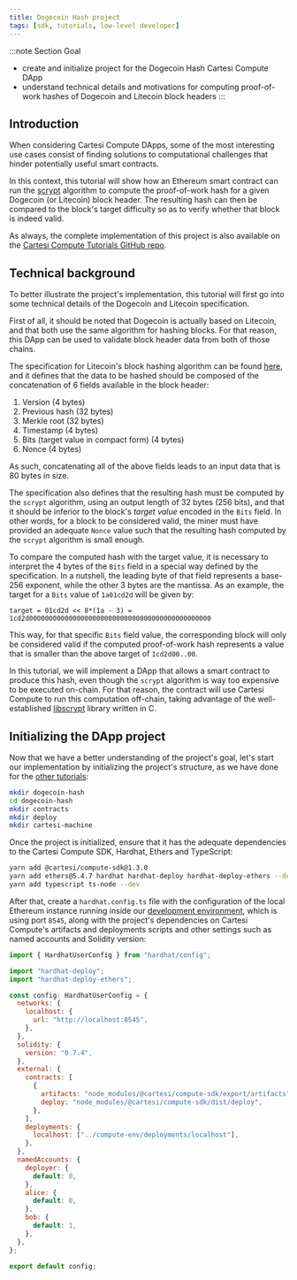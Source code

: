 ```yaml
---
title: Dogecoin Hash project
tags: [sdk, tutorials, low-level developer]
---
```


:::note Section Goal
- create and initialize project for the Dogecoin Hash Cartesi Compute DApp
- understand technical details and motivations for computing proof-of-work hashes of Dogecoin and Litecoin block headers
:::

## Introduction

When considering Cartesi Compute DApps, some of the most interesting use cases consist of finding solutions to computational challenges that hinder potentially useful smart contracts.

In this context, this tutorial will show how an Ethereum smart contract can run the [scrypt](https://www.tarsnap.com/scrypt.html) algorithm to compute the proof-of-work hash for a given Dogecoin (or Litecoin) block header. The resulting hash can then be compared to the block's target difficulty so as to verify whether that block is indeed valid.

As always, the complete implementation of this project is also available on the [Cartesi Compute Tutorials GitHub repo](https://github.com/cartesi/compute-tutorials/tree/master/dogecoin-hash).


## Technical background

To better illustrate the project's implementation, this tutorial will first go into some technical details of the Dogecoin and Litecoin specification.

First of all, it should be noted that Dogecoin is actually based on Litecoin, and that both use the same algorithm for hashing blocks. For that reason, this DApp can be used to validate block header data from both of those chains.

The specification for Litecoin's block hashing algorithm can be found [here](https://litecoin.info/index.php/Block_hashing_algorithm), and it defines that the data to be hashed should be composed of the concatenation of 6 fields available in the block header:

1. Version (4 bytes)
1. Previous hash (32 bytes)
1. Merkle root (32 bytes)
1. Timestamp (4 bytes)
1. Bits (target value in compact form) (4 bytes)
1. Nonce (4 bytes)

As such, concatenating all of the above fields leads to an input data that is 80 bytes in size.

The specification also defines that the resulting hash must be computed by the `scrypt` algorithm, using an output length of 32 bytes (256 bits), and that it should be inferior to the block's *target value* encoded in the `Bits` field. In other words, for a block to be considered valid, the miner must have provided an adequate `Nonce` value such that the resulting hash computed by the `scrypt` algorithm is small enough.

To compare the computed hash with the target value, it is necessary to interpret the 4 bytes of the `Bits` field in a special way defined by the specification. In a nutshell, the leading byte of that field represents a base-256 exponent, while the other 3 bytes are the mantissa. As an example, the target for a `Bits` value of `1a01cd2d` will be given by:

```
target = 01cd2d << 8*(1a - 3) = 1cd2d0000000000000000000000000000000000000000000000
```

This way, for that specific `Bits` field value, the corresponding block will only be considered valid if the computed proof-of-work hash represents a value that is smaller than the above target of `1cd2d00..00`.

In this tutorial, we will implement a DApp that allows a smart contract to produce this hash, even though the `scrypt` algorithm is way too expensive to be executed on-chain. For that reason, the contract will use Cartesi Compute to run this computation off-chain, taking advantage of the well-established  [libscrypt](https://github.com/technion/libscrypt) library written in C.


## Initializing the DApp project

Now that we have a better understanding of the project's goal, let's start our implementation by initializing the project's structure, as we have done for the [other tutorials](../helloworld/create-project.md):

```bash
mkdir dogecoin-hash
cd dogecoin-hash
mkdir contracts
mkdir deploy
mkdir cartesi-machine
```

Once the project is initialized, ensure that it has the adequate dependencies to the Cartesi Compute SDK, Hardhat, Ethers and TypeScript:

```bash
yarn add @cartesi/compute-sdk@1.3.0
yarn add ethers@5.4.7 hardhat hardhat-deploy hardhat-deploy-ethers --dev
yarn add typescript ts-node --dev
```

After that, create a `hardhat.config.ts` file with the configuration of the local Ethereum instance running inside our [development environment](../compute-env.md), which is using port `8545`, along with the project's dependencies on Cartesi Compute's artifacts and deployments scripts and other settings such as named accounts and Solidity version:

```javascript
import { HardhatUserConfig } from "hardhat/config";

import "hardhat-deploy";
import "hardhat-deploy-ethers";

const config: HardhatUserConfig = {
  networks: {
    localhost: {
      url: "http://localhost:8545",
    },
  },
  solidity: {
    version: "0.7.4",
  },
  external: {
    contracts: [
      {
        artifacts: "node_modules/@cartesi/compute-sdk/export/artifacts",
        deploy: "node_modules/@cartesi/compute-sdk/dist/deploy",
      },
    ],
    deployments: {
      localhost: ["../compute-env/deployments/localhost"],
    },
  },
  namedAccounts: {
    deployer: {
      default: 0,
    },
    alice: {
      default: 0,
    },
    bob: {
      default: 1,
    },
  },
};

export default config;
```
